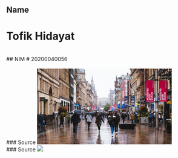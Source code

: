 ## Name
# Tofik Hidayat
<br>
## NIM
# 20200040056

<br>
<br>
### Source
<img src="./sources/master.jpg" style="height: 200px;">
<br>
### Source
<img src="./results/final.jpg" style="height: 200px;">

